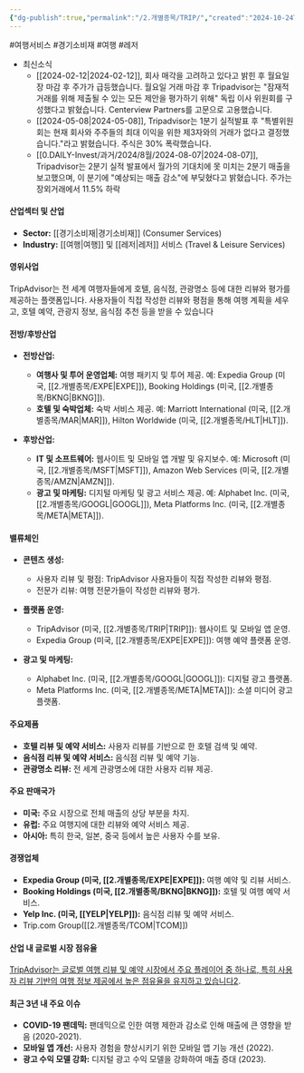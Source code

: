 ```yaml
---
{"dg-publish":true,"permalink":"/2.개별종목/TRIP/","created":"2024-10-24T10:50:01.976+09:00","updated":"2025-06-03T20:06:01.732+09:00"}
---
```


#여행서비스 #경기소비재 #여행 #레저 


- 최신소식
	- [[2024-02-12\|2024-02-12]], 회사 매각을 고려하고 있다고 밝힌 후 월요일 장 마감 후 주가가 급등했습니다. 월요일 거래 마감 후 Tripadvisor는 "잠재적 거래를 위해 제출될 수 있는 모든 제안을 평가하기 위해" 독립 이사 위원회를 구성했다고 밝혔습니다. Centerview Partners를 고문으로 고용했습니다.
	- [[2024-05-08\|2024-05-08]], Tripadvisor는 1분기 실적발표 후 "특별위원회는 현재 회사와 주주들의 최대 이익을 위한 제3자와의 거래가 없다고 결정했습니다."라고 밝혔습니다. 주식은 30% 폭락했습니다.
	- [[0.DAILY-Invest/과거/2024/8월/2024-08-07\|2024-08-07]], Tripadvisor는 2분기 실적 발표에서 월가의 기대치에 못 미치는 2분기 매출을 보고했으며, 이 분기에 "예상되는 매출 감소"에 부딪혔다고 밝혔습니다. 주가는 장외거래에서 11.5% 하락


#### 산업섹터 및 산업

- **Sector:** [[경기소비재\|경기소비재]] (Consumer Services)
- **Industry:** [[여행\|여행]] 및 [[레저\|레저]] 서비스 (Travel & Leisure Services)

#### 영위사업

TripAdvisor는 전 세계 여행자들에게 호텔, 음식점, 관광명소 등에 대한 리뷰와 평가를 제공하는 플랫폼입니다. 사용자들이 직접 작성한 리뷰와 평점을 통해 여행 계획을 세우고, 호텔 예약, 관광지 정보, 음식점 추천 등을 받을 수 있습니다


#### 전방/후방산업

- **전방산업:**
    
    - **여행사 및 투어 운영업체:** 여행 패키지 및 투어 제공. 예: Expedia Group (미국, [[2.개별종목/EXPE\|EXPE]]), Booking Holdings (미국, [[2.개별종목/BKNG\|BKNG]]).
    - **호텔 및 숙박업체:** 숙박 서비스 제공. 예: Marriott International (미국, [[2.개별종목/MAR\|MAR]]), Hilton Worldwide (미국, [[2.개별종목/HLT\|HLT]]).
      
- **후방산업:**
    
    - **IT 및 소프트웨어:** 웹사이트 및 모바일 앱 개발 및 유지보수. 예: Microsoft (미국, [[2.개별종목/MSFT\|MSFT]]), Amazon Web Services (미국, [[2.개별종목/AMZN\|AMZN]]).
    - **광고 및 마케팅:** 디지털 마케팅 및 광고 서비스 제공. 예: Alphabet Inc. (미국, [[2.개별종목/GOOGL\|GOOGL]]), Meta Platforms Inc. (미국, [[2.개별종목/META\|META]]).

#### 밸류체인

- **콘텐츠 생성:**
    
    - 사용자 리뷰 및 평점: TripAdvisor 사용자들이 직접 작성한 리뷰와 평점.
    - 전문가 리뷰: 여행 전문가들이 작성한 리뷰와 평가.
      
- **플랫폼 운영:**
    
    - TripAdvisor (미국, [[2.개별종목/TRIP\|TRIP]]): 웹사이트 및 모바일 앱 운영.
    - Expedia Group (미국, [[2.개별종목/EXPE\|EXPE]]): 여행 예약 플랫폼 운영.
      
- **광고 및 마케팅:**
    
    - Alphabet Inc. (미국, [[2.개별종목/GOOGL\|GOOGL]]): 디지털 광고 플랫폼.
    - Meta Platforms Inc. (미국, [[2.개별종목/META\|META]]): 소셜 미디어 광고 플랫폼.

#### 주요제품

- **호텔 리뷰 및 예약 서비스:** 사용자 리뷰를 기반으로 한 호텔 검색 및 예약.
- **음식점 리뷰 및 예약 서비스:** 음식점 리뷰 및 예약 기능.
- **관광명소 리뷰:** 전 세계 관광명소에 대한 사용자 리뷰 제공.

#### 주요 판매국가

- **미국:** 주요 시장으로 전체 매출의 상당 부분을 차지.
- **유럽:** 주요 여행지에 대한 리뷰와 예약 서비스 제공.
- **아시아:** 특히 한국, 일본, 중국 등에서 높은 사용자 수를 보유.

#### 경쟁업체

- **Expedia Group (미국, [[2.개별종목/EXPE\|EXPE]]):** 여행 예약 및 리뷰 서비스.
- **Booking Holdings (미국, [[2.개별종목/BKNG\|BKNG]]):** 호텔 및 여행 예약 서비스.
- **Yelp Inc. (미국, [[YELP\|YELP]]):** 음식점 리뷰 및 예약 서비스.
 - Trip.com Group([[2.개별종목/TCOM\|TCOM]])

#### 산업 내 글로벌 시장 점유율

[TripAdvisor는 글로벌 여행 리뷰 및 예약 시장에서 주요 플레이어 중 하나로, 특히 사용자 리뷰 기반의 여행 정보 제공에서 높은 점유율을 유지하고 있습니다](https://www.tripadvisor.co.kr/Attractions-g294197-Activities-Seoul.html)[2](https://www.tripadvisor.co.kr/Attractions-g294197-Activities-Seoul.html).

#### 최근 3년 내 주요 이슈

- **COVID-19 팬데믹:** 팬데믹으로 인한 여행 제한과 감소로 인해 매출에 큰 영향을 받음 (2020-2021).
- **모바일 앱 개선:** 사용자 경험을 향상시키기 위한 모바일 앱 기능 개선 (2022).
- **광고 수익 모델 강화:** 디지털 광고 수익 모델을 강화하여 매출 증대 (2023).